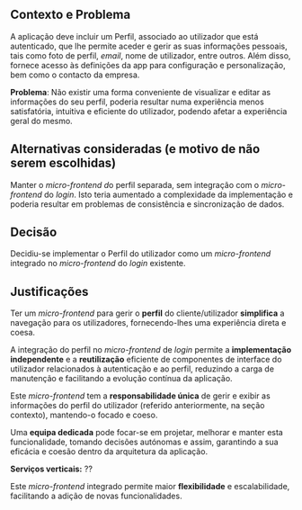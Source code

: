## Contexto e Problema

A aplicação deve incluir um Perfil, associado ao utilizador que está autenticado, que lhe permite aceder e gerir as suas informações pessoais, tais como foto de perfil, *email*, nome de utilizador, entre outros. Além disso, fornece acesso às definições da app para configuração e personalização, bem como o contacto da empresa.

**Problema**: Não existir uma forma conveniente de visualizar e editar as informações do seu perfil, poderia resultar numa experiência menos satisfatória, intuitiva e eficiente do utilizador, podendo afetar a experiência geral do mesmo.

## Alternativas consideradas (e motivo de não serem escolhidas)

Manter o *micro-frontend d*o perfil separada, sem integração com o *micro-frontend* do *login*. Isto teria aumentado a complexidade da implementação e poderia resultar em problemas de consistência e sincronização de dados.

## Decisão

Decidiu-se implementar o Perfil do utilizador como um *micro-frontend* integrado no *micro-frontend* do *login* existente.

## Justificações

Ter um *micro-frontend* para gerir o **perfil** do cliente/utilizador **simplifica** a navegação para os utilizadores, fornecendo-lhes uma experiência direta e coesa.

A integração do perfil no *micro-frontend* de *login* permite a **implementação independente** e a **reutilização**  eficiente de componentes de interface do utilizador relacionados à autenticação e ao perfil, reduzindo a carga de manutenção e facilitando a evolução contínua da aplicação.

Este *micro-frontend* tem a **responsabilidade única** de gerir e exibir as informações do perfil do utilizador (referido anteriormente, na seção contexto), mantendo-o focado e coeso.

Uma **equipa dedicada** pode focar-se em projetar, melhorar e manter esta funcionalidade, tomando decisões autónomas e assim, garantindo a sua eficácia e coesão dentro da arquitetura da aplicação.

**Serviços verticais:** ??

Este *micro-frontend* integrado permite maior **flexibilidade** e escalabilidade, facilitando a adição de novas funcionalidades.

